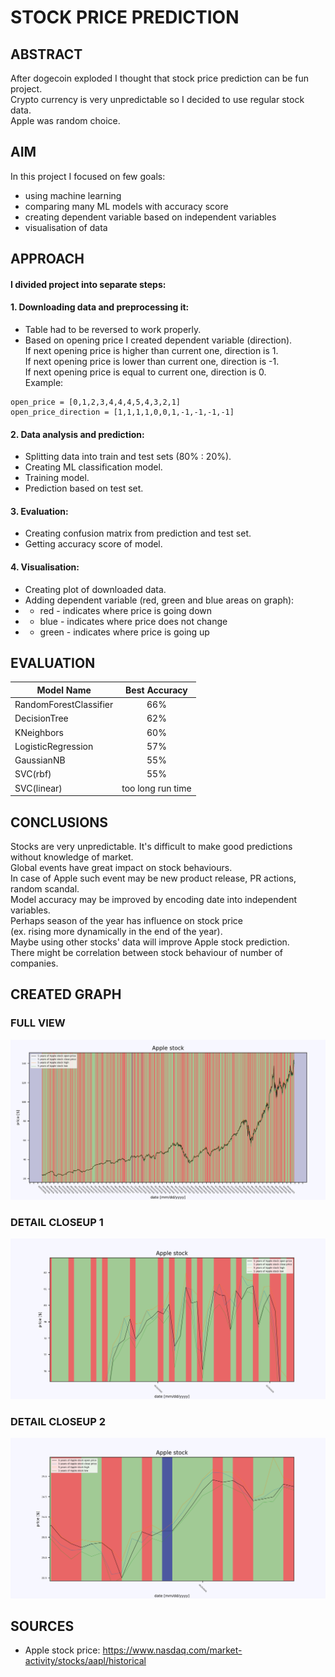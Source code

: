 # STOCK PRICE PREDICTION  

## ABSTRACT
After dogecoin exploded I thought that stock price prediction can be fun project.  
Crypto currency is very unpredictable so I decided to use regular stock data.  
Apple was random choice.

## AIM
In this project I focused on few goals:  
- using machine learning  
- comparing many ML models with accuracy score  
- creating dependent variable based on independent variables  
- visualisation of data

## APPROACH
#### I divided project into separate steps:  
#### 1. Downloading data and preprocessing it:  
- Table had to be reversed to work properly.  
- Based on opening price I created dependent variable (direction).  
If next opening price is higher than current one, direction is 1.  
If next opening price is lower than current one, direction is -1.  
If next opening price is equal to current one, direction is 0.  
Example:
```  
open_price = [0,1,2,3,4,4,4,5,4,3,2,1]
open_price_direction = [1,1,1,1,0,0,1,-1,-1,-1,-1]
```

#### 2. Data analysis and prediction:  
- Splitting data into train and test sets (80% : 20%).  
- Creating ML classification model.  
- Training model.  
- Prediction based on test set.  

#### 3. Evaluation:  
- Creating confusion matrix from prediction and test set.  
- Getting accuracy score of model.  

#### 4. Visualisation:  
- Creating plot of downloaded data.  
- Adding dependent variable (red, green and blue areas on graph):  
- - red - indicates where price is going down  
- - blue - indicates where price does not change  
- - green - indicates where price is going up

## EVALUATION
| Model Name             |   Best Accuracy   |
|------------------------|:-----------------:|
| RandomForestClassifier |        66%        |
| DecisionTree           |        62%        |
| KNeighbors             |        60%        |
| LogisticRegression     |        57%        |
| GaussianNB             |        55%        |
| SVC(rbf)               |        55%        |
| SVC(linear)            | too long run time |

## CONCLUSIONS
Stocks are very unpredictable. It's difficult to make good predictions without knowledge of market.  
Global events have great impact on stock behaviours.  
In case of Apple such event may be new product release, PR actions, random scandal.  
Model accuracy may be improved by encoding date into independent variables.  
Perhaps season of the year has influence on stock price  
(ex. rising more dynamically in the end of the year).  
Maybe using other stocks' data will improve Apple stock prediction.  
There might be correlation between stock behaviour of number of companies.  

## CREATED GRAPH 
### FULL VIEW  
![entire data presentation](https://raw.githubusercontent.com/FilipM13/Apple_stock_prediction/main/Plot.png "Full graph")
### DETAIL CLOSEUP 1
![detailed closeup](https://raw.githubusercontent.com/FilipM13/Apple_stock_prediction/main/Closeup1.png "Closeup 1")  
### DETAIL CLOSEUP 2
![detailed closeup with blue area](https://raw.githubusercontent.com/FilipM13/Apple_stock_prediction/main/Closeup2.png "Closeup 2")  

## SOURCES  
- Apple stock price: https://www.nasdaq.com/market-activity/stocks/aapl/historical  
